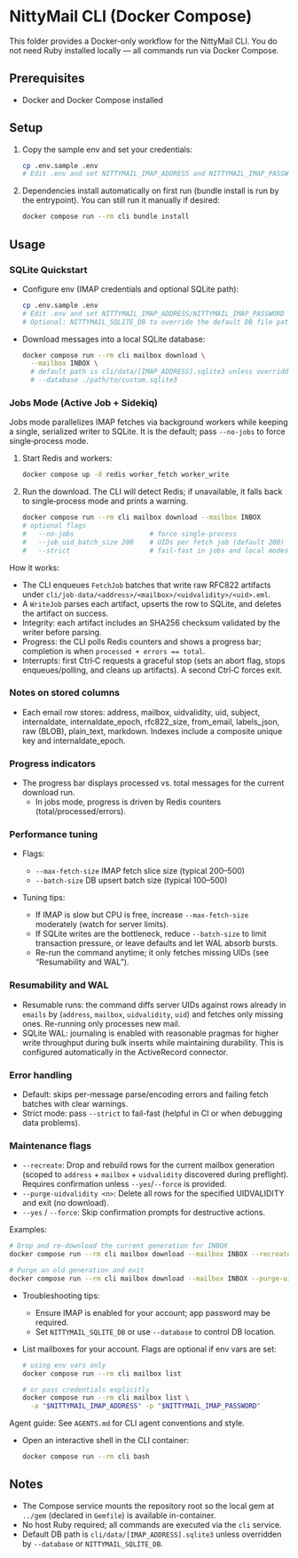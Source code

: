 # NittyMail CLI (Docker Compose)

This folder provides a Docker-only workflow for the NittyMail CLI. You do not need Ruby installed locally — all commands run via Docker Compose.

## Prerequisites

- Docker and Docker Compose installed

## Setup

1. Copy the sample env and set your credentials:
   ```bash
   cp .env.sample .env
   # Edit .env and set NITTYMAIL_IMAP_ADDRESS and NITTYMAIL_IMAP_PASSWORD
   ```

2. Dependencies install automatically on first run (bundle install is run by the entrypoint). You can still run it manually if desired:
   ```bash
   docker compose run --rm cli bundle install
   ```

## Usage

### SQLite Quickstart

- Configure env (IMAP credentials and optional SQLite path):
  ```bash
  cp .env.sample .env
  # Edit .env and set NITTYMAIL_IMAP_ADDRESS/NITTYMAIL_IMAP_PASSWORD
  # Optional: NITTYMAIL_SQLITE_DB to override the default DB file path
  ```

- Download messages into a local SQLite database:
  ```bash
  docker compose run --rm cli mailbox download \
    --mailbox INBOX \
    # default path is cli/data/[IMAP_ADDRESS].sqlite3 unless overridden
    # --database ./path/to/custom.sqlite3
  ```

### Jobs Mode (Active Job + Sidekiq)

Jobs mode parallelizes IMAP fetches via background workers while keeping a single, serialized writer to SQLite. It is the default; pass `--no-jobs` to force single‑process mode.

1) Start Redis and workers:
   ```bash
   docker compose up -d redis worker_fetch worker_write
   ```

2) Run the download. The CLI will detect Redis; if unavailable, it falls back to single‑process mode and prints a warning.
   ```bash
   docker compose run --rm cli mailbox download --mailbox INBOX
   # optional flags
   #   --no-jobs                   # force single-process
   #   --job_uid_batch_size 200    # UIDs per fetch job (default 200)
   #   --strict                    # fail-fast in jobs and local modes
   ```

How it works:
- The CLI enqueues `FetchJob` batches that write raw RFC822 artifacts under `cli/job-data/<address>/<mailbox>/<uidvalidity>/<uid>.eml`.
- A `WriteJob` parses each artifact, upserts the row to SQLite, and deletes the artifact on success.
- Integrity: each artifact includes an SHA256 checksum validated by the writer before parsing.
- Progress: the CLI polls Redis counters and shows a progress bar; completion is when `processed + errors == total`.
- Interrupts: first Ctrl‑C requests a graceful stop (sets an abort flag, stops enqueues/polling, and cleans up artifacts). A second Ctrl‑C forces exit.

### Notes on stored columns

- Each email row stores: address, mailbox, uidvalidity, uid, subject, internaldate, internaldate_epoch, rfc822_size, from_email, labels_json, raw (BLOB), plain_text, markdown. Indexes include a composite unique key and internaldate_epoch.

### Progress indicators

- The progress bar displays processed vs. total messages for the current download run.
  - In jobs mode, progress is driven by Redis counters (total/processed/errors).

### Performance tuning

- Flags:
  - `--max-fetch-size` IMAP fetch slice size (typical 200–500)
  - `--batch-size` DB upsert batch size (typical 100–500)

- Tuning tips:
  - If IMAP is slow but CPU is free, increase `--max-fetch-size` moderately (watch for server limits).
  - If SQLite writes are the bottleneck, reduce `--batch-size` to limit transaction pressure, or leave defaults and let WAL absorb bursts.
  - Re-run the command anytime; it only fetches missing UIDs (see “Resumability and WAL”).

### Resumability and WAL

- Resumable runs: the command diffs server UIDs against rows already in `emails` by (`address`, `mailbox`, `uidvalidity`, `uid`) and fetches only missing ones. Re-running only processes new mail.
- SQLite WAL: journaling is enabled with reasonable pragmas for higher write throughput during bulk inserts while maintaining durability. This is configured automatically in the ActiveRecord connector.

### Error handling

- Default: skips per-message parse/encoding errors and failing fetch batches with clear warnings.
- Strict mode: pass `--strict` to fail-fast (helpful in CI or when debugging data problems).

### Maintenance flags

- `--recreate`: Drop and rebuild rows for the current mailbox generation (scoped to `address` + `mailbox` + `uidvalidity` discovered during preflight). Requires confirmation unless `--yes`/`--force` is provided.
- `--purge-uidvalidity <n>`: Delete all rows for the specified UIDVALIDITY and exit (no download).
- `--yes` / `--force`: Skip confirmation prompts for destructive actions.

Examples:

```bash
# Drop and re-download the current generation for INBOX
docker compose run --rm cli mailbox download --mailbox INBOX --recreate --yes

# Purge an old generation and exit
docker compose run --rm cli mailbox download --mailbox INBOX --purge-uidvalidity 12345 --yes
```

- Troubleshooting tips:
  - Ensure IMAP is enabled for your account; app password may be required.
  - Set `NITTYMAIL_SQLITE_DB` or use `--database` to control DB location.

- List mailboxes for your account. Flags are optional if env vars are set:
  ```bash
  # using env vars only
  docker compose run --rm cli mailbox list

  # or pass credentials explicitly
  docker compose run --rm cli mailbox list \
    -a "$NITTYMAIL_IMAP_ADDRESS" -p "$NITTYMAIL_IMAP_PASSWORD"
  ```

Agent guide: See `AGENTS.md` for CLI agent conventions and style.

- Open an interactive shell in the CLI container:
  ```bash
  docker compose run --rm cli bash
  ```

## Notes

- The Compose service mounts the repository root so the local gem at `../gem` (declared in `Gemfile`) is available in-container.
- No host Ruby required; all commands are executed via the `cli` service.
- Default DB path is `cli/data/[IMAP_ADDRESS].sqlite3` unless overridden by `--database` or `NITTYMAIL_SQLITE_DB`.
